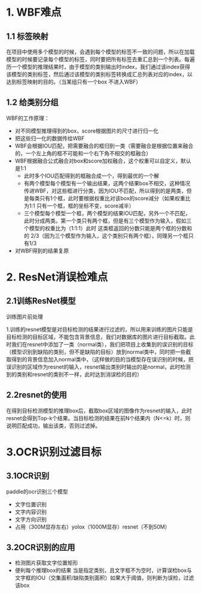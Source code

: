 # 1. WBF难点

## 1.1 标签映射

在项目中使用多个模型的时候，会遇到每个模型的标签不一致的问题，所以在加载模型的时候要记录每个模型的标签，同时要把所有标签去重汇总到一个列表。每遍历一个模型的推理结果时，由于模型的类别输出时index，我们通过该index获得该模型的类别标签，然后通过该模型的类别标签转换成汇总列表对应的index，以达到标签映射的目的。（当某组只有一个box 不进入WBF）



## 1.2 给类别分组

WBF的工作原理：

- 对不同模型推理得到的box，score根据图片的尺寸进行归一化
- 把这些归一化的数据传给WBF
- WBF会根据IOU匹配，把需要融合的框归到一类（需要融合是根据位置来融合的，一个左上角的框不可能和一个右下角不相交的框融合）
- WBF根据融合公式融合对box和score加权融合，这个权重可以自定义，默认是1:1
  - 此时多个IOU匹配得到的框融合成一个，得到最优的一个解
  - 有两个模型每个模型有一个输出结果，这两个结果box不相交，这种情况传进WBF，对这些框进行分类，因为IOU不匹配，所以得到的是两类，但是每类只有1个框，此时要根据权重比对该box的score减分（如果权重比为1:1 只有一个框，框的坐标不变，score减半）
  - 三个模型每个模型一个框，两个模型的结果IOU匹配，另外一个不匹配，此时分成两类。第一个类只有两个框，但是有三个模型作为输入，假如三个模型的权重比为（1:1:1）此时 这类框返回的分数只能是两个框的分数和的 2/3（因为三个模型作为输入，这个类别只有两个框），同理另一个框只有1/3
- 对WBF得到的结果复原



# 2. ResNet消误检难点

## 2.1训练ResNet模型

训练图片前处理

1.训练的resnet模型是对目标检测的结果进行过滤的，所以用来训练的图片只能是目标检测的目标区域，不能包含背景信息，我们对数据库的图片进行目标截取。此时我们在resnet中添加了一类（normal类），我们把项目上收集到的误识别的目标（模型识别到缺陷的类别，但不是缺陷的目标）放到normal类中，同时把一些截取得到的背景信息加入normal类中，（这样做的目的当模型存在误识别的时候，把误识别的区域作为resnet的输入，resnet输出类别时输出的是normal，此时检测到的类别和resnet的类别不一样，此时达到消误检的目的）

## 2.2resnet的使用

在得到目标检测模型的推理box后，截取box区域的图像作为resnet的输入，此时resnet会得到Top-k个结果。当目标检测的结果在前N个结果内（N<=k）时，则说明匹配成功，输出该类，否则过滤掉。



# 3.OCR识别过滤目标

## 3.1OCR识别

paddle的ocr识别三个模型

- 文字位置识别
- 文字内容识别
- 文字方向识别
- 占用（300M显存左右）yolox（1000M显存）resnet（不到50M）



## 3.2OCR识别的应用

- 检测图片获取文字位置矩形
- 便利每个推理box的结果 当是指定类别，且文字框不为空时，计算误检box与文字框的IOU（交集面积/缺陷类别面积）如果大于阈值，则判断为误检，过滤该box











